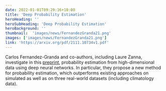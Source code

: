 ```yaml
---
date: 2022-01-01T09:29:16+10:00
title: 'Deep Probability Estimation'
heroHeading: ''
heroSubHeading: 'Deep Probability Estimation'
heroBackground: ''
thumbnail:  'images/news/FernandezGranda21.png'
images: ['images/news/FernandezGranda21.png']
link: 'https://arxiv.org/pdf/2111.10734v1.pdf'
---
```


Carlos Fernandez-Granda and co-authors, including Laure Zanna, investigate in this [preprint](https://arxiv.org/pdf/2111.10734v1.pdf), probability estimation from high-dimensional data using deep neural networks. In particular, they propose a new method for probability estimation, which outperforms existing approaches on simulated as well as on three real-world datasets (including climatology data).
